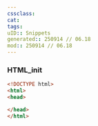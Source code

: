 ```yaml
---
cssclass:
cat:
tags:
uID:: Snippets
generated:: 250914 // 06.18
mod:: 250914 // 06.18
---
```

### HTML_init
```html
<!DOCTYPE html>
<html>
<head>

</head>
</html>
```
